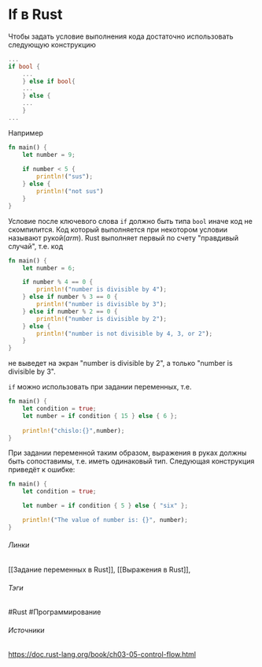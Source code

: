 # If в Rust
Чтобы задать условие выполнения кода достаточно использовать следующую конструкцию
```rust
...
if bool {
	...
	} else if bool{
	...
	} else {
	...
	}
...
```
Например
```rust
fn main() {
	let number = 9;
	
	if number < 5 {
		println!("sus");
	} else {
		println!("not sus")
	}
}
```
Условие после ключевого слова `if` должно быть типа `bool` иначе код не скомпилится.
Код который выполняется при некотором условии называют рукой(*arm*).
Rust выполняет первый по счету "правдивый случай", т.е. код
```rust
fn main() {
    let number = 6;

    if number % 4 == 0 {
        println!("number is divisible by 4");
    } else if number % 3 == 0 {
        println!("number is divisible by 3");
    } else if number % 2 == 0 {
        println!("number is divisible by 2");
    } else {
        println!("number is not divisible by 4, 3, or 2");
    }
}
```
не выведет на экран "number is divisible by 2", а только "number is divisible by 3".

`if` можно использовать при задании переменных, т.е.
```rust
fn main() {
	let condition = true;
	let number = if condition { 15 } else { 6 };
	
	println!("chislo:{}",number);
}
```
При задании переменной таким образом, выражения в руках должны быть сопоставимы, т.е. иметь одинаковый тип.
Следующая конструкция приведёт к ошибке:
```rust
fn main() {
    let condition = true;

    let number = if condition { 5 } else { "six" };

    println!("The value of number is: {}", number);
}

```
###### Линки
 [[Задание переменных в Rust]],
 [[Выражения в Rust]],
 
###### Тэги
 #Rust 
 #Программирование 
###### Источники
 https://doc.rust-lang.org/book/ch03-05-control-flow.html